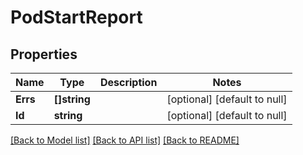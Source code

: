 # PodStartReport

## Properties
Name | Type | Description | Notes
------------ | ------------- | ------------- | -------------
**Errs** | **[]string** |  | [optional] [default to null]
**Id** | **string** |  | [optional] [default to null]

[[Back to Model list]](../README.md#documentation-for-models) [[Back to API list]](../README.md#documentation-for-api-endpoints) [[Back to README]](../README.md)

